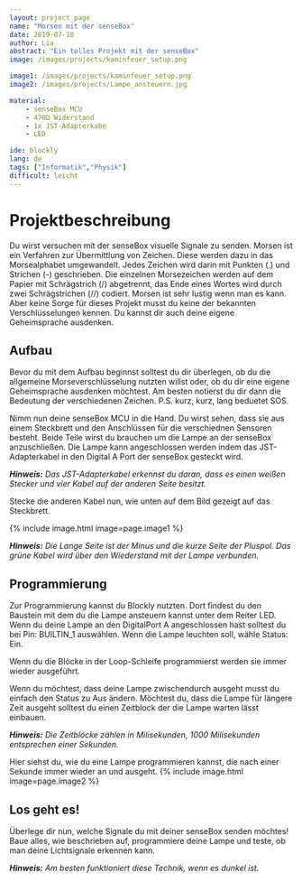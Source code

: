 ```yaml
---
layout: project_page
name: "Morsen mit der senseBox"
date: 2019-07-18
author: Lia
abstract: "Ein tolles Projekt mit der senseBox"
image: /images/projects/kaminfeuer_setup.png

image1: /images/projects/kaminfeuer_setup.png
image2: /images/projects/Lampe_ansteuern.jpg

material:
    - senseBox MCU
    - 470Ω Widerstand
    - 1x JST-Adapterkabe
    - LED

ide: blockly    
lang: de
tags: ["Informatik","Physik"]
difficult: leicht
---
```

# Projektbeschreibung
Du wirst versuchen mit der senseBox visuelle Signale zu senden. 
Morsen ist ein Verfahren zur Übermittlung von Zeichen. Diese werden dazu in das Morsealphabet umgewandelt. 
Jedes Zeichen wird darin mit Punkten (.) und Strichen (-) geschrieben. Die einzelnen Morsezeichen werden auf dem Papier mit Schrägstrich (/) abgetrennt, das Ende eines Wortes wird durch zwei Schrägstrichen (//) codiert.
Morsen ist sehr lustig wenn man es kann.
Aber keine Sorge für dieses Projekt musst du keine der bekannten Verschlüsselungen kennen. Du kannst dir auch deine eigene Geheimsprache ausdenken. 


## Aufbau

Bevor du mit dem Aufbau beginnst solltest du dir überlegen, ob du die allgemeine Morseverschlüsselung nutzten willst oder, ob du dir eine eigene Geheimsprache ausdenken möchtest.
Am besten notierst du dir dann die Bedeutung der verschiedenen Zeichen. 
P.S. kurz, kurz, lang beduetet SOS.

Nimm nun deine senseBox MCU in die Hand. Du wirst sehen, dass sie aus einem Steckbrett und den Anschlüssen für die verschiednen Sensoren besteht.
Beide Teile wirst du brauchen um die Lampe an der senseBox anzuschließen. 
Die Lampe kann angeschlossen werden indem das JST-Adapterkabel in den Digital A Port der senseBox gesteckt wird.

***Hinweis:*** *Das JST-Adapterkabel erkennst du daran, dass es einen weißen Stecker und vier Kabel auf der anderen Seite besitzt.*

Stecke die anderen Kabel nun, wie unten auf dem Bild gezeigt auf das Steckbrett.

{% include image.html image=page.image1 %}

***Hinweis:*** *Die Lange Seite ist der Minus und die kurze Seite der Pluspol. Das grüne Kabel wird über den Wiederstand mit der Lampe verbunden.*



## Programmierung

Zur Programmierung kannst du Blockly nutzten. Dort findest du den Baustein mit dem du die Lampe ansteuern kannst unter dem Reiter LED.
Wenn du deine Lampe an den DigitalPort A angeschlossen hast solltest du bei Pin: BUILTIN_1 auswählen. 
Wenn die Lampe leuchten soll, wähle Status: Ein.

Wenn du die Blöcke in der Loop-Schleife programmierst werden sie immer wieder ausgeführt.

Wenn du möchtest, dass deine Lampe zwischendurch ausgeht musst du einfach den Status zu Aus ändern.
Möchtest du, dass die Lampe für längere Zeit ausgeht solltest du einen Zeitblock der die Lampe warten lässt einbauen.

***Hinweis:*** *Die Zeitblöcke zählen in Milisekunden, 1000 Milisekunden entsprechen einer Sekunden.*

Hier siehst du, wie du eine Lampe programmieren kannst, die nach einer Sekunde immer wieder an und ausgeht.
{% include image.html image=page.image2 %}

## Los geht es!

Überlege dir nun, welche Signale du mit deiner senseBox senden möchtes! Baue alles, wie beschrieben auf, programmiere deine Lampe und teste, ob man deine Lichtsignale erkennen kann.

***Hinweis:*** *Am besten funktioniert diese Technik, wenn es dunkel ist.*



